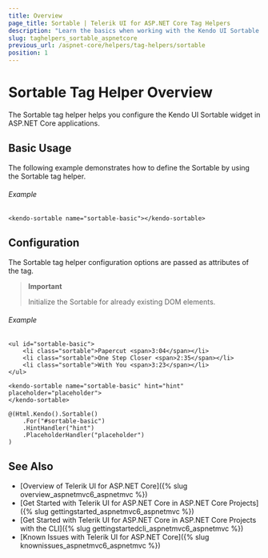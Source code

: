 ```yaml
---
title: Overview
page_title: Sortable | Telerik UI for ASP.NET Core Tag Helpers
description: "Learn the basics when working with the Kendo UI Sortable tag helper for ASP.NET Core (MVC 6 or ASP.NET Core MVC)."
slug: taghelpers_sortable_aspnetcore
previous_url: /aspnet-core/helpers/tag-helpers/sortable
position: 1
---
```


# Sortable Tag Helper Overview

The Sortable tag helper helps you configure the Kendo UI Sortable widget in ASP.NET Core applications.

## Basic Usage

The following example demonstrates how to define the Sortable by using the Sortable tag helper.

###### Example

    <kendo-sortable name="sortable-basic"></kendo-sortable>

## Configuration

The Sortable tag helper configuration options are passed as attributes of the tag.

> **Important**
>
> Initialize the Sortable for already existing DOM elements.

###### Example

```tab-html
<ul id="sortable-basic">
    <li class="sortable">Papercut <span>3:04</span></li>
    <li class="sortable">One Step Closer <span>2:35</span></li>
    <li class="sortable">With You <span>3:23</span></li>
</ul>
```
```tab-tagHelper
<kendo-sortable name="sortable-basic" hint="hint"  placeholder="placeholder">
</kendo-sortable>
```
```tab-cshtml
@(Html.Kendo().Sortable()
    .For("#sortable-basic")
    .HintHandler("hint")
    .PlaceholderHandler("placeholder")
)
```

## See Also

* [Overview of Telerik UI for ASP.NET Core]({% slug overview_aspnetmvc6_aspnetmvc %})
* [Get Started with Telerik UI for ASP.NET Core in ASP.NET Core Projects]({% slug gettingstarted_aspnetmvc6_aspnetmvc %})
* [Get Started with Telerik UI for ASP.NET Core in ASP.NET Core Projects with the CLI]({% slug gettingstartedcli_aspnetmvc6_aspnetmvc %})
* [Known Issues with Telerik UI for ASP.NET Core]({% slug knownissues_aspnetmvc6_aspnetmvc %})
